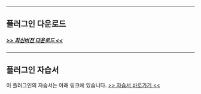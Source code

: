
***

## 플러그인 다운로드 
##### [>> 최신버전 다운로드 <<](https://github.com/FreedyPlugins/FreedyMinigameMaker/releases/latest/download/FreedyMinigameMaker.jar)

***

## 플러그인 자습서
이 플러그인의 자습서는 아래 링크에 있습니다.
[>> 자습서 바로가기 <<](./wiki)
